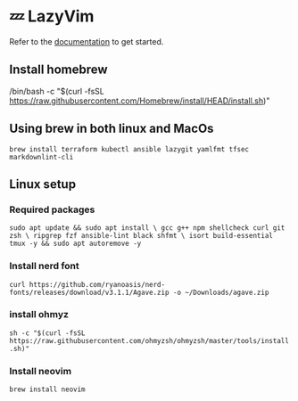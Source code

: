 # 💤 LazyVim

Refer to the [documentation](https://lazyvim.github.io/installation) to get started.

## Install homebrew

/bin/bash -c "$(curl -fsSL https://raw.githubusercontent.com/Homebrew/install/HEAD/install.sh)"

## Using brew in both linux and MacOs

`brew install terraform kubectl ansible lazygit yamlfmt tfsec markdownlint-cli`

## Linux setup

### Required packages

`sudo apt update && sudo apt install \
gcc g++ npm shellcheck curl git zsh \
ripgrep fzf ansible-lint black shfmt \
isort build-essential tmux -y && sudo apt autoremove -y`

### Install nerd font

`curl https://github.com/ryanoasis/nerd-fonts/releases/download/v3.1.1/Agave.zip -o ~/Downloads/agave.zip`

### install ohmyz

`sh -c "$(curl -fsSL https://raw.githubusercontent.com/ohmyzsh/ohmyzsh/master/tools/install.sh)"`

### Install neovim

`brew install neovim`
